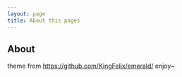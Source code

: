 ```yaml
---
layout: page
title: About this pages
---
```

## About
theme from https://github.com/KingFelix/emerald/
enjoy~
